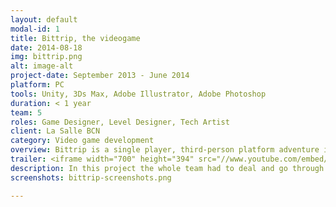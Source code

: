 ```yaml
---
layout: default
modal-id: 1
title: Bittrip, the videogame
date: 2014-08-18
img: bittrip.png
alt: image-alt
project-date: September 2013 - June 2014
platform: PC
tools: Unity, 3Ds Max, Adobe Illustrator, Adobe Photoshop
duration: < 1 year
team: 5
roles: Game Designer, Level Designer, Tech Artist
client: La Salle BCN
category: Video game development
overview: Bittrip is a single player, third-person platform adventure in 2.5D (3D with a 2D view) where a single bit called Bit (what a surprise!) has to travel through optical fiber, servers and wifi, dealing with evil bosses such as the big horse Troian, to deliver 1 bit of information. Bit can exist in two different modes - "one" and "zero" - each of which activates and deactivates Bit's abilities and its environment.
trailer: <iframe width="700" height="394" src="//www.youtube.com/embed/pDNWC4_EhtM?rel=0" frameborder="0" allowfullscreen></iframe>
description: In this project the whole team had to deal and go through all stages of game development, from Pre-production to the Gold Master release. <br>I was primarily responsible for the game concept design, the design of characters (artistically) and their story, the design of the levels, their elements and the challenges and actions the player had to overcome to go through the game. <br>I was also responsible for the modelling of the 3D scenario elements, textures, lights and texture animations of the game for every level.<br><br>Other duties included programming and designing the GUI elements of each screen and some of the functionalities and behaviours of items in the scenario.
screenshots: bittrip-screenshots.png

---
```

